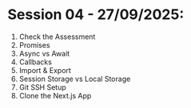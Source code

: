 # Session 04 - 27/09/2025:

1. Check the Assessment
2. Promises
3. Async vs Await
4. Callbacks
5. Import & Export
6. Session Storage vs Local Storage
7. Git SSH Setup
8. Clone the Next.js App
